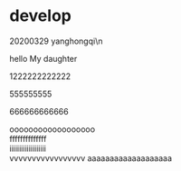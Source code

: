 # develop



20200329 yanghongqi\n

hello My daughter  

1222222222222  

555555555  

666666666666  

oooooooooooooooooo  
ffffffffffffff  
iiiiiiiiiiiiiiiiiii  
vvvvvvvvvvvvvvvvv
aaaaaaaaaaaaaaaaaaa  



